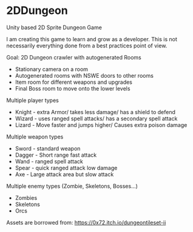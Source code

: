 # 2DDungeon
Unity based 2D Sprite Dungeon Game

I am creating this game to learn and grow as a developer.
This is not necessarily everything done from a best practices point of view.

Goal:
2D Dungeon crawler with autogenerated Rooms
* Stationary camera on a room
* Autogenerated rooms with NSWE doors to other rooms
* Item room for different weapons and upgrades
* Final Boss room to move onto the lower levels

Multiple player types
* Knight - extra Armor/ takes less damage/ has a shield to defend
* Wizard - uses ranged spell attacks/ has a secondary spell attack
* Lizard - Move faster and jumps higher/ Causes extra poison damage

Multiple weapon types 
* Sword - standard weapon
* Dagger - Short range fast attack
* Wand - ranged spell attack
* Spear - quick ranged attack low damage
* Axe - Large attack area but slow attack

Multiple enemy types (Zombie, Skeletons, Bosses...)
* Zombies
* Skeletons
* Orcs

Assets are borrowed from: https://0x72.itch.io/dungeontileset-ii
